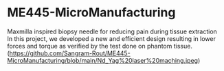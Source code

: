 # ME445-MicroManufacturing
Maxmilla inspired biopsy needle for reducing pain during tissue extraction
In this project, we developed a new and efficient design resulting in lower forces and torque as verified by the test done on phantom tissue.
(https://github.com/Sangram-Rout/ME445-MicroManufacturing/blob/main/Nd_Yag%20laser%20maching.jpeg)
